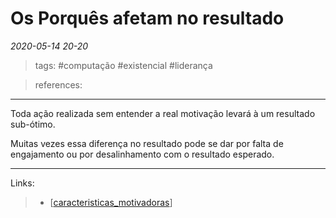 # Os Porquês afetam no resultado

*2020-05-14 20-20*
> tags: #computação #existencial #liderança

> references: 
---
Toda ação realizada sem entender a real motivação levará à um resultado sub-ótimo.

Muitas vezes essa diferença no resultado pode se dar por falta de engajamento ou por desalinhamento com o resultado esperado.

---
Links:
>   - [[caracteristicas_motivadoras]]

[//begin]: # "Autogenerated link references for markdown compatibility"
[caracteristicas_motivadoras]: caracteristicas_motivadoras "Características motivadoras"
[//end]: # "Autogenerated link references"